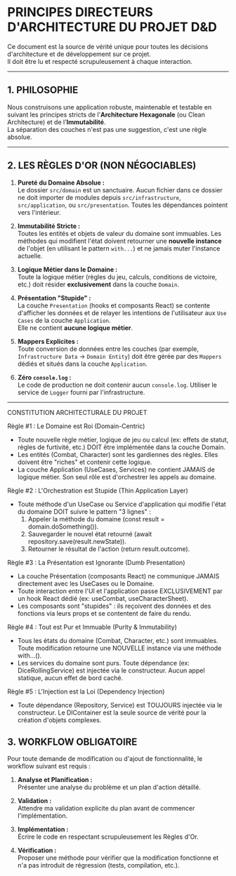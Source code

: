# PRINCIPES DIRECTEURS D'ARCHITECTURE DU PROJET D&D

Ce document est la source de vérité unique pour toutes les décisions d'architecture et de développement sur ce projet.  
Il doit être lu et respecté scrupuleusement à chaque interaction.

---

## 1. PHILOSOPHIE

Nous construisons une application robuste, maintenable et testable en suivant les principes stricts de l'**Architecture Hexagonale** (ou Clean Architecture) et de l'**Immutabilité**.  
La séparation des couches n'est pas une suggestion, c'est une règle absolue.

---

## 2. LES RÈGLES D'OR (NON NÉGOCIABLES)

1. **Pureté du Domaine Absolue :**  
   Le dossier `src/domain` est un sanctuaire. Aucun fichier dans ce dossier ne doit importer de modules depuis `src/infrastructure`, `src/application`, ou `src/presentation`. Toutes les dépendances pointent vers l'intérieur.

2. **Immutabilité Stricte :**  
   Toutes les entités et objets de valeur du domaine sont immuables. Les méthodes qui modifient l'état doivent retourner une **nouvelle instance** de l'objet (en utilisant le pattern `with...`) et ne jamais muter l'instance actuelle.

3. **Logique Métier dans le Domaine :**  
   Toute la logique métier (règles du jeu, calculs, conditions de victoire, etc.) doit résider **exclusivement** dans la couche `Domain`.

4. **Présentation "Stupide" :**  
   La couche `Presentation` (hooks et composants React) se contente d'afficher les données et de relayer les intentions de l'utilisateur aux `Use Cases` de la couche `Application`.  
   Elle ne contient **aucune logique métier**.

5. **Mappers Explicites :**  
   Toute conversion de données entre les couches (par exemple, `Infrastructure Data` → `Domain Entity`) doit être gérée par des `Mappers` dédiés et situés dans la couche `Application`.

6. **Zéro `console.log` :**  
   Le code de production ne doit contenir aucun `console.log`. Utiliser le service de `Logger` fourni par l'infrastructure.

---
 CONSTITUTION ARCHITECTURALE DU PROJET

  Règle #1 : Le Domaine est Roi (Domain-Centric)
   * Toute nouvelle règle métier, logique de jeu ou calcul (ex: effets de statut, règles de furtivité, etc.) DOIT être
     implémentée dans la couche Domain.
   * Les entités (Combat, Character) sont les gardiennes des règles. Elles doivent être "riches" et contenir cette logique.
   * La couche Application (UseCases, Services) ne contient JAMAIS de logique métier. Son seul rôle est d'orchestrer les appels
     au domaine.

  Règle #2 : L'Orchestration est Stupide (Thin Application Layer)
   * Toute méthode d'un UseCase ou Service d'application qui modifie l'état du domaine DOIT suivre le pattern "3 lignes" :
       1. Appeler la méthode du domaine (const result = domain.doSomething()).
       2. Sauvegarder le nouvel état retourné (await repository.save(result.newState)).
       3. Retourner le résultat de l'action (return result.outcome).

  Règle #3 : La Présentation est Ignorante (Dumb Presentation)
   * La couche Présentation (composants React) ne communique JAMAIS directement avec les UseCases ou le Domaine.
   * Toute interaction entre l'UI et l'application passe EXCLUSIVEMENT par un hook React dédié (ex: useCombat,
     useCharacterSheet).
   * Les composants sont "stupides" : ils reçoivent des données et des fonctions via leurs props et se contentent de faire du
     rendu.

  Règle #4 : Tout est Pur et Immuable (Purity & Immutability)
   * Tous les états du domaine (Combat, Character, etc.) sont immuables. Toute modification retourne une NOUVELLE instance via
     une méthode with...().
   * Les services du domaine sont purs. Toute dépendance (ex: DiceRollingService) est injectée via le constructeur. Aucun appel
     statique, aucun effet de bord caché.

  Règle #5 : L'Injection est la Loi (Dependency Injection)
   * Toute dépendance (Repository, Service) est TOUJOURS injectée via le constructeur. Le DIContainer est la seule source de
     vérité pour la création d'objets complexes.
     
## 3. WORKFLOW OBLIGATOIRE

Pour toute demande de modification ou d'ajout de fonctionnalité, le workflow suivant est requis :

1. **Analyse et Planification :**  
   Présenter une analyse du problème et un plan d'action détaillé.

2. **Validation :**  
   Attendre ma validation explicite du plan avant de commencer l'implémentation.

3. **Implémentation :**  
   Écrire le code en respectant scrupuleusement les Règles d'Or.

4. **Vérification :**  
   Proposer une méthode pour vérifier que la modification fonctionne et n'a pas introduit de régression (tests, compilation, etc.).
